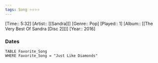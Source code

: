 ```yaml
---
tags: Song ⭐⭐⭐⭐ 
---
```

[Time:: 5:32]
[Artist:: [[Sandra]]]
[Genre:: Pop]
[Played:: 1]
[Album:: [[The Very Best Of Sandra [Disc 2]]]]
[Year:: 2016]
### Dates
````dataview
TABLE Favorite_Song
WHERE Favorite_Song = "Just Like Diamonds"
````